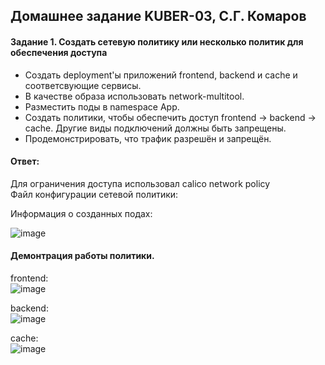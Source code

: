 ## Домашнее задание KUBER-03, С.Г. Комаров

#### Задание 1. Создать сетевую политику или несколько политик для обеспечения доступа  
- Создать deployment'ы приложений frontend, backend и cache и соответсвующие сервисы.  
- В качестве образа использовать network-multitool.  
- Разместить поды в namespace App.  
- Создать политики, чтобы обеспечить доступ frontend -> backend -> cache. Другие виды подключений должны быть запрещены.  
- Продемонстрировать, что трафик разрешён и запрещён.  


#### Ответ:
Для ограничения доступа использовал calico network policy  
Файл конфигурации сетевой политики:

Информация о созданных подах:

![image](https://github.com/komaroff-ski/dev_ops_netology/assets/93157702/8e55c3ea-d5fe-47b3-8e94-7081cadc74b4)

#### Демонтрация работы политики.

frontend:  
![image](https://github.com/komaroff-ski/dev_ops_netology/assets/93157702/4255a9b3-b4df-478b-805d-13da7dcc4371)

backend:  
![image](https://github.com/komaroff-ski/dev_ops_netology/assets/93157702/a1f53850-b6ae-44c0-b8bf-338bb7f08f8f)

cache:  
![image](https://github.com/komaroff-ski/dev_ops_netology/assets/93157702/96256e18-a33b-4f7c-bd36-dab968c0e500)



